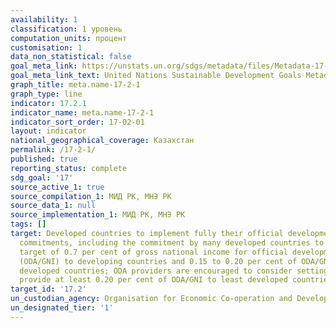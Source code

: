 ```yaml
---
availability: 1
classification: 1 уровень
computation_units: процент
customisation: 1
data_non_statistical: false
goal_meta_link: https://unstats.un.org/sdgs/metadata/files/Metadata-17-02-01.pdf
goal_meta_link_text: United Nations Sustainable Development Goals Metadata (pdf 468kB)
graph_title: meta.name-17-2-1
graph_type: line
indicator: 17.2.1
indicator_name: meta.name-17-2-1
indicator_sort_order: 17-02-01
layout: indicator
national_geographical_coverage: Казахстан
permalink: /17-2-1/
published: true
reporting_status: complete
sdg_goal: '17'
source_active_1: true
source_compilation_1: МИД РК, МНЭ РК
source_data_1: null
source_implementation_1: МИД РК, МНЭ РК
tags: []
target: Developed countries to implement fully their official development assistance
  commitments, including the commitment by many developed countries to achieve the
  target of 0.7 per cent of gross national income for official development assistance
  (ODA/GNI) to developing countries and 0.15 to 0.20 per cent of ODA/GNI to least
  developed countries; ODA providers are encouraged to consider setting a target to
  provide at least 0.20 per cent of ODA/GNI to least developed countries
target_id: '17.2'
un_custodian_agency: Organisation for Economic Co-operation and Development (OECD)
un_designated_tier: '1'
---
```

